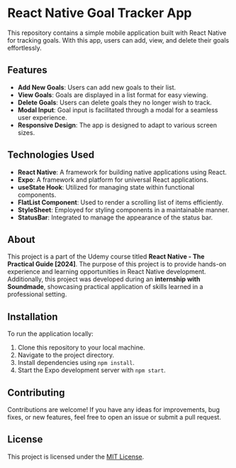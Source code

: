 # React Native Goal Tracker App

This repository contains a simple mobile application built with React Native for tracking goals. With this app, users can add, view, and delete their goals effortlessly.

## Features

- **Add New Goals**: Users can add new goals to their list.
- **View Goals**: Goals are displayed in a list format for easy viewing.
- **Delete Goals**: Users can delete goals they no longer wish to track.
- **Modal Input**: Goal input is facilitated through a modal for a seamless user experience.
- **Responsive Design**: The app is designed to adapt to various screen sizes.

## Technologies Used

- **React Native**: A framework for building native applications using React.
- **Expo**: A framework and platform for universal React applications.
- **useState Hook**: Utilized for managing state within functional components.
- **FlatList Component**: Used to render a scrolling list of items efficiently.
- **StyleSheet**: Employed for styling components in a maintainable manner.
- **StatusBar**: Integrated to manage the appearance of the status bar.

## About

This project is a part of the Udemy course titled **React Native - The Practical Guide [2024]**. The purpose of this project is to provide hands-on experience and learning opportunities in React Native development. Additionally, this project was developed during an **internship with Soundmade**, showcasing practical application of skills learned in a professional setting.

## Installation

To run the application locally:

1. Clone this repository to your local machine.
2. Navigate to the project directory.
3. Install dependencies using `npm install`.
4. Start the Expo development server with `npm start`.

## Contributing

Contributions are welcome! If you have any ideas for improvements, bug fixes, or new features, feel free to open an issue or submit a pull request.

## License

This project is licensed under the [MIT License](LICENSE).




